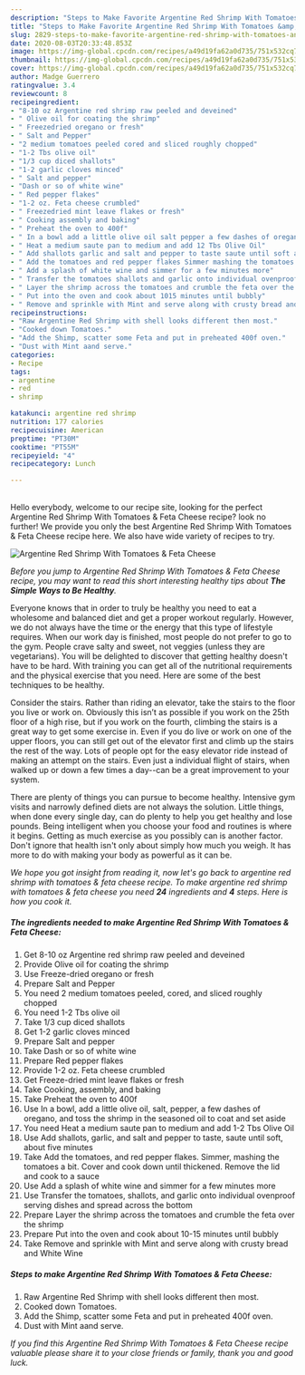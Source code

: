 ```yaml
---
description: "Steps to Make Favorite Argentine Red Shrimp With Tomatoes &amp;amp; Feta Cheese"
title: "Steps to Make Favorite Argentine Red Shrimp With Tomatoes &amp;amp; Feta Cheese"
slug: 2829-steps-to-make-favorite-argentine-red-shrimp-with-tomatoes-and-amp-feta-cheese
date: 2020-08-03T20:33:48.853Z
image: https://img-global.cpcdn.com/recipes/a49d19fa62a0d735/751x532cq70/argentine-red-shrimp-with-tomatoes-feta-cheese-recipe-main-photo.jpg
thumbnail: https://img-global.cpcdn.com/recipes/a49d19fa62a0d735/751x532cq70/argentine-red-shrimp-with-tomatoes-feta-cheese-recipe-main-photo.jpg
cover: https://img-global.cpcdn.com/recipes/a49d19fa62a0d735/751x532cq70/argentine-red-shrimp-with-tomatoes-feta-cheese-recipe-main-photo.jpg
author: Madge Guerrero
ratingvalue: 3.4
reviewcount: 8
recipeingredient:
- "8-10 oz Argentine red shrimp raw peeled and deveined"
- " Olive oil for coating the shrimp"
- " Freezedried oregano or fresh"
- " Salt and Pepper"
- "2 medium tomatoes peeled cored and sliced roughly chopped"
- "1-2 Tbs olive oil"
- "1/3 cup diced shallots"
- "1-2 garlic cloves minced"
- " Salt and pepper"
- "Dash or so of white wine"
- " Red pepper flakes"
- "1-2 oz. Feta cheese crumbled"
- " Freezedried mint leave flakes or fresh"
- " Cooking assembly and baking"
- " Preheat the oven to 400f"
- " In a bowl add a little olive oil salt pepper a few dashes of oregano and toss the shrimp in the seasoned oil to coat and set aside"
- " Heat a medium saute pan to medium and add 12 Tbs Olive Oil"
- " Add shallots garlic and salt and pepper to taste saute until soft about five minutes"
- " Add the tomatoes and red pepper flakes Simmer mashing the tomatoes a bit Cover and cook down until thickened Remove the lid and cook to a sauce"
- " Add a splash of white wine and simmer for a few minutes more"
- " Transfer the tomatoes shallots and garlic onto individual ovenproof serving dishes and spread across the bottom"
- " Layer the shrimp across the tomatoes and crumble the feta over the shrimp"
- " Put into the oven and cook about 1015 minutes until bubbly"
- " Remove and sprinkle with Mint and serve along with crusty bread and White Wine"
recipeinstructions:
- "Raw Argentine Red Shrimp with shell looks different then most."
- "Cooked down Tomatoes."
- "Add the Shimp, scatter some Feta and put in preheated 400f oven."
- "Dust with Mint aand serve."
categories:
- Recipe
tags:
- argentine
- red
- shrimp

katakunci: argentine red shrimp 
nutrition: 177 calories
recipecuisine: American
preptime: "PT30M"
cooktime: "PT55M"
recipeyield: "4"
recipecategory: Lunch

---
```

<br>
Hello everybody, welcome to our recipe site, looking for the perfect Argentine Red Shrimp With Tomatoes &amp; Feta Cheese recipe? look no further! We provide you only the best Argentine Red Shrimp With Tomatoes &amp; Feta Cheese recipe here. We also have wide variety of recipes to try.
<br>


![Argentine Red Shrimp With Tomatoes &amp; Feta Cheese](https://img-global.cpcdn.com/recipes/a49d19fa62a0d735/751x532cq70/argentine-red-shrimp-with-tomatoes-feta-cheese-recipe-main-photo.jpg)

<i>Before you jump to Argentine Red Shrimp With Tomatoes &amp; Feta Cheese recipe, you may want to read this short interesting healthy tips about <strong>The Simple Ways to Be Healthy</strong>.</i>

Everyone knows that in order to truly be healthy you need to eat a wholesome and balanced diet and get a proper workout regularly. However, we do not always have the time or the energy that this type of lifestyle requires. When our work day is finished, most people do not prefer to go to the gym. People crave salty and sweet, not veggies (unless they are vegetarians). You will be delighted to discover that getting healthy doesn't have to be hard. With training you can get all of the nutritional requirements and the physical exercise that you need. Here are some of the best techniques to be healthy.

Consider the stairs. Rather than riding an elevator, take the stairs to the floor you live or work on. Obviously this isn’t as possible if you work on the 25th floor of a high rise, but if you work on the fourth, climbing the stairs is a great way to get some exercise in. Even if you do live or work on one of the upper floors, you can still get out of the elevator first and climb up the stairs the rest of the way. Lots of people opt for the easy elevator ride instead of making an attempt on the stairs. Even just a individual flight of stairs, when walked up or down a few times a day--can be a great improvement to your system. 

There are plenty of things you can pursue to become healthy. Intensive gym visits and narrowly defined diets are not always the solution. Little things, when done every single day, can do plenty to help you get healthy and lose pounds. Being intelligent when you choose your food and routines is where it begins. Getting as much exercise as you possibly can is another factor. Don't ignore that health isn't only about simply how much you weigh. It has more to do with making your body as powerful as it can be. 


<i>We hope you got insight from reading it, now let's go back to argentine red shrimp with tomatoes &amp; feta cheese recipe. To make argentine red shrimp with tomatoes &amp; feta cheese you need <strong>24</strong> ingredients and <strong>4</strong> steps. Here is how you cook it.
</i>

##### The ingredients needed to make Argentine Red Shrimp With Tomatoes &amp; Feta Cheese:

1. Get 8-10 oz Argentine red shrimp raw peeled and deveined
1. Provide  Olive oil for coating the shrimp
1. Use  Freeze-dried oregano or fresh
1. Prepare  Salt and Pepper
1. You need 2 medium tomatoes peeled, cored, and sliced roughly chopped
1. You need 1-2 Tbs olive oil
1. Take 1/3 cup diced shallots
1. Get 1-2 garlic cloves minced
1. Prepare  Salt and pepper
1. Take Dash or so of white wine
1. Prepare  Red pepper flakes
1. Provide 1-2 oz. Feta cheese crumbled
1. Get  Freeze-dried mint leave flakes or fresh
1. Take  Cooking, assembly, and baking
1. Take  Preheat the oven to 400f
1. Use  In a bowl, add a little olive oil, salt, pepper, a few dashes of oregano, and toss the shrimp in the seasoned oil to coat and set aside
1. You need  Heat a medium saute pan to medium and add 1-2 Tbs Olive Oil
1. Use  Add shallots, garlic, and salt and pepper to taste, saute until soft, about five minutes
1. Take  Add the tomatoes, and red pepper flakes. Simmer, mashing the tomatoes a bit. Cover and cook down until thickened. Remove the lid and cook to a sauce
1. Use  Add a splash of white wine and simmer for a few minutes more
1. Use  Transfer the tomatoes, shallots, and garlic onto individual ovenproof serving dishes and spread across the bottom
1. Prepare  Layer the shrimp across the tomatoes and crumble the feta over the shrimp
1. Prepare  Put into the oven and cook about 10-15 minutes until bubbly
1. Take  Remove and sprinkle with Mint and serve along with crusty bread and White Wine


##### Steps to make Argentine Red Shrimp With Tomatoes &amp; Feta Cheese:

1. Raw Argentine Red Shrimp with shell looks different then most.
1. Cooked down Tomatoes.
1. Add the Shimp, scatter some Feta and put in preheated 400f oven.
1. Dust with Mint aand serve.


<i>If you find this Argentine Red Shrimp With Tomatoes &amp; Feta Cheese recipe valuable please share it to your close friends or family, thank you and good luck.</i>

